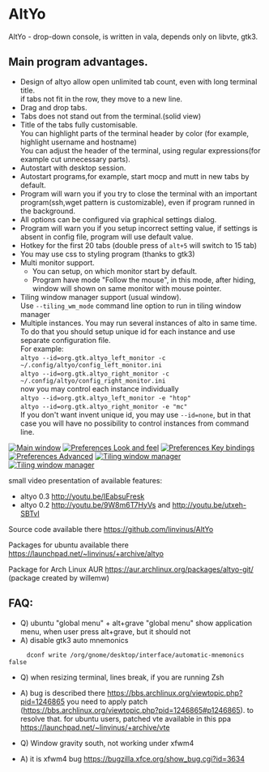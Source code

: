 AltYo
=====

AltYo - drop-down console, is written in vala, depends only on libvte, gtk3.

Main program advantages.
------------------------
* Design of altyo allow open unlimited tab count, even with long terminal title.  
     if tabs  not fit in the row, they move to a new line.
* Drag and drop tabs.
* Tabs does not stand out from the terminal.(solid view)
* Title of the tabs fully customisable.  
     You can highlight parts of the terminal header by color (for example, highlight username and hostname)  
     You can adjust the header of the terminal, using regular expressions(for example cut unnecessary parts).
* Autostart with desktop session.
* Autostart programs,for example, start mocp and mutt in new tabs by default.
* Program will warn you if you try to close the terminal with an important program(ssh,wget pattern is customizable), even if program runned in the background.
* All options can be configured via graphical settings dialog.
* Program will warn you if you setup incorrect setting value, if settings is absent in config file, program will use default value.
* Hotkey for the first 20 tabs (double press of `alt+5` will switch to 15 tab)
* You may use css to styling program (thanks to gtk3)
* Multi monitor support.  
  * You can setup, on which monitor start by default.  
  * Program have mode "Follow the mouse", in this mode, after hiding, window will shown on same monitor with mouse pointer.
* Tiling window manager support (usual window).  
     Use `--tiling_wm_mode` command line option to run in tiling window manager
* Multiple instances. You may run several instances of alto in same time.  
  To do that you should setup unique id for each instance and use separate configuration file.  
  For example:  
  `altyo --id=org.gtk.altyo_left_monitor -c ~/.config/altyo/config_left_monitor.ini`  
  `altyo --id=org.gtk.altyo_right_monitor -c ~/.config/altyo/config_right_monitor.ini`  
  now you may control each instance individually  
  `altyo --id=org.gtk.altyo_left_monitor -e "htop"`  
  `altyo --id=org.gtk.altyo_right_monitor -e "mc"`  
  If you don't want invent unique id, you may use `--id=none`, but in that case you will have no possibility to control instances from command line.

[![Main window](http://storage6.static.itmages.ru/i/13/0406/s_1365230653_4853839_d41d8cd98f.png)](http://itmages.ru/image/view/971951/d41d8cd9)
[![Preferences Look and feel](http://storage3.static.itmages.ru/i/13/0406/s_1365229810_3352986_d41d8cd98f.png)](http://itmages.ru/image/view/971932/d41d8cd9)
[![Preferences Key bindings](http://storage5.static.itmages.ru/i/13/0406/s_1365229912_4764716_d41d8cd98f.png)](http://itmages.ru/image/view/971933/d41d8cd9)
[![Preferences Advanced](http://storage6.static.itmages.ru/i/13/0406/s_1365229959_4473970_d41d8cd98f.png)](http://itmages.ru/image/view/971934/d41d8cd9)
[![Tiling window manager](http://storage3.static.itmages.ru/i/13/0612/s_1371022015_7777413_5cf29d0faf.png)](http://itmages.ru/image/view/1071250/5cf29d0f)
[![Tiling window manager](http://storage5.static.itmages.ru/i/13/0612/s_1371022059_3043913_a19d77ddef.png)](http://itmages.ru/image/view/1071252/a19d77dd)


small video presentation of available features:
* altyo 0.3 http://youtu.be/IEabsuFresk
* altyo 0.2 http://youtu.be/9W8m6T7HyVs and http://youtu.be/utxeh-SBTvI

Source code available there https://github.com/linvinus/AltYo

Packages for ubuntu available there https://launchpad.net/~linvinus/+archive/altyo

Package for Arch Linux AUR https://aur.archlinux.org/packages/altyo-git/ (package created by willemw)

FAQ:
----
* Q) ubuntu "global menu" + alt+grave
     "global menu" show application menu, when user press alt+grave, but it should not
* A) disable gtk3 auto mnemonics
```
     dconf write /org/gnome/desktop/interface/automatic-mnemonics false
```

* Q) when resizing terminal, lines break, if you are running Zsh
* A) bug is described there https://bbs.archlinux.org/viewtopic.php?pid=1246865
  you need to apply patch (https://bbs.archlinux.org/viewtopic.php?pid=1246865#p1246865).
  to resolve that.
  for ubuntu users, patched vte available in this ppa https://launchpad.net/~linvinus/+archive/vte

* Q) Window gravity south, not working under xfwm4
* A) it is xfwm4 bug https://bugzilla.xfce.org/show_bug.cgi?id=3634
